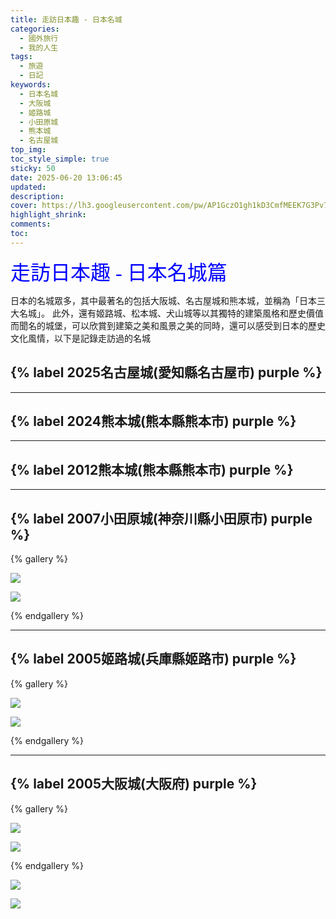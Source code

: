 ```yaml
---
title: 走訪日本趣 - 日本名城
categories:
  - 國外旅行
  - 我的人生
tags:
  - 旅遊
  - 日記
keywords:
  - 日本名城
  - 大阪城
  - 姬路城
  - 小田原城
  - 熊本城
  - 名古屋城
top_img:
toc_style_simple: true
sticky: 50
date: 2025-06-20 13:06:45
updated:
description:
cover: https://lh3.googleusercontent.com/pw/AP1GczO1gh1kD3CmfMEEK7G3Pv7LoPW01r07okemXqLVL-uINQNVjcvqtLIIeY9G-c39OuSrxYP6-qwEtmPXmIKPEJJiLX35B2H4N_qIy82Xsm6XmB3FMv07r52BrBq4-Oa_LXdRJLIhuRs0N3B-Mh7WYrnD=w1827-h578
highlight_shrink:
comments:
toc:
---
```


<font face="標楷體" color="blue" size="6px">走訪日本趣 - 日本名城篇</font>

日本的名城眾多，其中最著名的包括大阪城、名古屋城和熊本城，並稱為「日本三大名城」。 此外，還有姬路城、松本城、犬山城等以其獨特的建築風格和歷史價值而聞名的城堡，可以欣賞到建築之美和風景之美的同時，還可以感受到日本的歷史文化風情，以下是記錄走訪過的名城

## {% label 2025名古屋城(愛知縣名古屋市) purple %}

---

## {% label 2024熊本城(熊本縣熊本市) purple %}

---

## {% label 2012熊本城(熊本縣熊本市) purple %}

---

## {% label 2007小田原城(神奈川縣小田原市) purple %}

{% gallery %}

![](https://lh3.googleusercontent.com/pw/AP1GczOvbHfD_L0CBmJoF05SOltoiH9gj-bpyun9Yuamhh28aqESW2rl-UnZnQuFan3Xr9vRO7bmTGMzYjY-YG_2Fv7bS59rtp10loHTEXNivHO7MSpiNTE=w1920-h1080)

![](https://lh3.googleusercontent.com/pw/AP1GczNxKWqBXjpgYmToqH7uhL8ajKx9B1r9MEibwcYtFSsSnO2D6gpOIF5nlbn7QM9Dm4QP8dh05ogydnyBn2w6WgUGSw8Yz2to52Tyd-u1PvZ0aM6r2GI=w1920-h1080)

{% endgallery %}

---

## {% label 2005姬路城(兵庫縣姬路市) purple %}

{% gallery %}

![](https://lh3.googleusercontent.com/pw/AP1GczPJIBT-4JeYQs03u2C_AEDjjgCuA9GEKSGRMw0_1LimwZEyZCbEh0jmzUzGfOQVd3Lsw80n3AHOLPVUqL3MrSLoTDV_6nPrsTgp5JMY0-yjgDjE30Y=w1920)

![](https://lh3.googleusercontent.com/pw/AP1GczOlA_Vrz5_0QWXsEtYCQWuc1CCQ0QExw1oUvJ3rk7wjcRfCwCQ5QDuteHTpYDZUuzW91Z-uyiUKLli0N7AASpA6r2u0QptbvJe1_LoqSkTVV-sNxzo=w1920-h1080)

{% endgallery %}

---

## {% label 2005大阪城(大阪府) purple %}

{% gallery %}

![](https://lh3.googleusercontent.com/pw/AP1GczNNMiKHvHEA9PZ77le3QwVGxhEZPHBDuGCDcY-0vTK5r2IaoEcFvueu8JhGYANsC48izZbDgzOWXOhAnLPnKWTH6zePbsrNS7ITQPmRLEInBLhIkbiUoSyhrJ973v74ebnByHsE5TdMvu15hH9gceZf=w1920-h1080)

![](https://lh3.googleusercontent.com/pw/AP1GczOiMXYUw2LU76G1_qFldH7F_d7qbB0aCNMwmHVaP3UJaEoUuT-72vqLzxU2nGyRP1E0l6O0YcJ36bhqbKIim_BFNUXdwwHAYP-nYpITgpg4Fblelx7jjy1iO3lNU2EMtk70oD4Y4jogTYhJWH2V2GYt=w1920-h1080)

{% endgallery %}

![](https://lh3.googleusercontent.com/pw/AP1GczOZJMMid8-9BwkSIXBf0IUpjachsx1C62yzLazu3XJteiIGUFCcNq6HLzocV7rjfQbeoa-JfQ09N5pI4aQyMzaCjjH2HXKQ9Un6mgpkIwcCLyyNs_w=w1920-h1080)

![](https://lh3.googleusercontent.com/pw/AP1GczOPpKAskQrWWDJljzBlcQga2of5i0yt2HhCLBWYv3XsFHnu-zgu0u5W3FCbAEiCeAXOrsDWgsWckawCddCwX4YHTjlTzq9GUtbySSys-7JAQfvK9cw=w1920-h1080)
